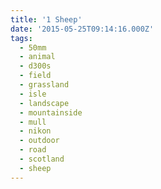 ```yaml
---
title: '1 Sheep'
date: '2015-05-25T09:14:16.000Z'
tags:
  - 50mm
  - animal
  - d300s
  - field
  - grassland
  - isle
  - landscape
  - mountainside
  - mull
  - nikon
  - outdoor
  - road
  - scotland
  - sheep
---
```

